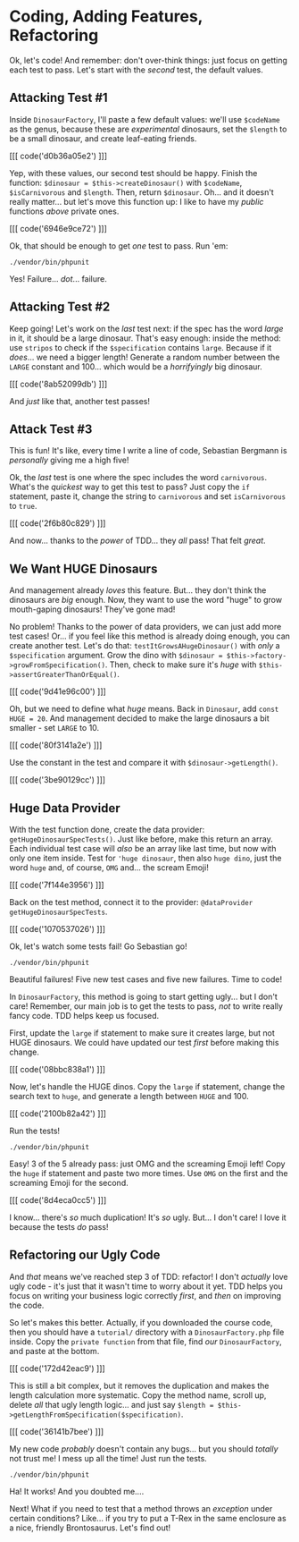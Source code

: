 # Coding, Adding Features, Refactoring

Ok, let's code! And remember: don't over-think things: just focus on getting each
test to pass. Let's start with the *second* test, the default values.

## Attacking Test #1

Inside `DinosaurFactory`, I'll paste a few default values: we'll use `$codeName`
as the genus, because these are *experimental* dinosaurs, set the `$length` to be
a small dinosaur, and create leaf-eating friends.

[[[ code('d0b36a05e2') ]]]

Yep, with these values, our second test should be happy. Finish the function:
`$dinosaur = $this->createDinosaur()` with `$codeName`, `$isCarnivorous` and `$length`.
Then, return `$dinosaur`. Oh... and it doesn't really matter... but let's move this
function up: I like to have my *public* functions *above* private ones.

[[[ code('6946e9ce72') ]]]

Ok, that should be enough to get *one* test to pass. Run 'em:

```terminal-silent
./vendor/bin/phpunit
```

Yes! Failure... *dot*... failure.

## Attacking Test #2

Keep going! Let's work on the *last* test next: if the spec has the word *large*
in it, it should be a large dinosaur. That's easy enough: inside the method: use
`stripos` to check if the `$specification` contains `large`. Because if it *does*...
we need a bigger length! Generate a random number between the `LARGE` constant and
100... which would be a *horrifyingly* big dinosaur.

[[[ code('8ab52099db') ]]]

And *just* like that, another test passes!

## Attack Test #3

This is fun! It's like, every time I write a line of code, Sebastian Bergmann is 
*personally* giving me a high five!

Ok, the *last* test is one where the spec includes the word `carnivorous`. What's
the *quickest* way to get this test to pass? Just copy the `if` statement, paste
it, change the string to `carnivorous` and set `isCarnivorous` to `true`.

[[[ code('2f6b80c829') ]]]

And now... thanks to the *power* of TDD... they *all* pass! That felt *great*.

## We Want HUGE Dinosaurs

And management already *loves* this feature. But... they don't think the dinosaurs
are *big* enough. Now, they want to use the word "huge" to grow mouth-gaping dinosaurs!
They've gone mad!

No problem! Thanks to the power of data providers, we can just add more test cases!
Or... if you feel like this method is already doing enough, you can create another
test. Let's do that: `testItGrowsAHugeDinosaur()` with *only* a `$specification`
argument. Grow the dino with `$dinosaur = $this->factory->growFromSpecification()`.
Then, check to make sure it's *huge* with `$this->assertGreaterThanOrEqual()`.

[[[ code('9d41e96c00') ]]]

Oh, but we need to define what *huge* means. Back in `Dinosaur`, add `const HUGE = 20`.
And management decided to make the large dinosaurs a bit smaller - set `LARGE`
to 10.

[[[ code('80f3141a2e') ]]]

Use the constant in the test and compare it with `$dinosaur->getLength()`.

[[[ code('3be90129cc') ]]]

## Huge Data Provider

With the test function done, create the data provider: `getHugeDinosaurSpecTests()`.
Just like before, make this return an array. Each individual test case will *also*
be an array like last time, but now with only one item inside. Test for `'huge dinosaur`,
then also `huge dino`, just the word `huge` and, of course, `OMG` and... the scream
Emoji!

[[[ code('7f144e3956') ]]]

Back on the test method, connect it to the provider: `@dataProvider getHugeDinosaurSpecTests`.

[[[ code('1070537026') ]]]

Ok, let's watch some tests fail! Go Sebastian go!

```terminal-silent
./vendor/bin/phpunit
```

Beautiful failures! Five new test cases and five new failures. Time to code!

In `DinosaurFactory`, this method is going to start getting ugly... but I don't care!
Remember, our main job is to get the tests to pass, *not* to write really fancy code.
TDD helps keep us focused.

First, update the `large` if statement to make sure it creates large, but not
HUGE dinosaurs. We could have updated our test *first* before making this change.

[[[ code('08bbc838a1') ]]]

Now, let's handle the HUGE dinos. Copy the `large` if statement, change the search
text to `huge`, and generate a length between `HUGE` and 100.

[[[ code('2100b82a42') ]]]

Run the tests!

```terminal-silent
./vendor/bin/phpunit
```

Easy! 3 of the 5 already pass: just OMG and the screaming Emoji left! Copy the `huge`
if statement and paste two more times. Use `OMG` on the first and the screaming Emoji
for the second.

[[[ code('8d4eca0cc5') ]]]

I know... there's *so* much duplication! It's *so* ugly. But... I don't care! I
love it because the tests *do* pass!

## Refactoring our Ugly Code

And *that* means we've reached step 3 of TDD: refactor! I don't *actually* love
ugly code - it's just that it wasn't time to worry about it yet. TDD helps you focus
on writing your business logic correctly *first*, and *then* on improving the code.

So let's makes this better. Actually, if you downloaded the course code, then you should
have a `tutorial/` directory with a `DinosaurFactory.php` file inside. Copy the
`private function` from that file, find *our* `DinosaurFactory`, and paste at
the bottom.

[[[ code('172d42eac9') ]]]

This is still a bit complex, but it removes the duplication and makes the length
calculation more systematic. Copy the method name, scroll up, delete *all* that
ugly length logic... and just say `$length = $this->getLengthFromSpecification($specification)`.

[[[ code('36141b7bee') ]]]

My new code *probably* doesn't contain any bugs... but you should *totally* not
trust me! I mess up all the time! Just run the tests.

```terminal-silent
./vendor/bin/phpunit
```

Ha! It works! And you doubted me....

Next! What if you need to test that a method throws an *exception* under certain
conditions? Like... if you try to put a T-Rex in the same enclosure as a nice,
friendly Brontosaurus. Let's find out!
